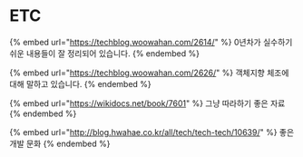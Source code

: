 # ETC

{% embed url="https://techblog.woowahan.com/2614/" %}
0년차가 실수하기 쉬운 내용들이 잘 정리되어 있습니다.
{% endembed %}

{% embed url="https://techblog.woowahan.com/2626/" %}
객체지향 체조에 대해 말하고 있습니다.
{% endembed %}

{% embed url="https://wikidocs.net/book/7601" %}
그냥 따라하기 좋은 자료
{% endembed %}

{% embed url="http://blog.hwahae.co.kr/all/tech/tech-tech/10639/" %}
좋은 개발 문화
{% endembed %}
